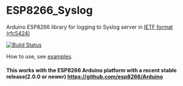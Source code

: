 # ESP8266_Syslog
Arduino ESP8266 library for logging to Syslog server in [IETF format (rfc5424)](https://tools.ietf.org/html/rfc5424)

[![Build Status](https://travis-ci.org/arcao/ESP8266_Syslog.svg?branch=master)](https://travis-ci.org/arcao/ESP8266_Syslog)

How to use, see [examples](https://github.com/arcao/ESP8266_Syslog/tree/master/examples).

#### This works with the ESP8266 Arduino platform with a recent stable release(2.0.0 or newer) https://github.com/esp8266/Arduino
